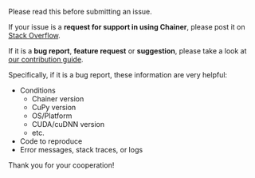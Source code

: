 Please read this before submitting an issue.


If your issue is a **request for support in using Chainer**,
please post it on [Stack Overflow](https://stackoverflow.com/questions/tagged/chainer).

If it is a **bug report**, **feature request** or **suggestion**,
please take a look at [our contribution guide](https://github.com/pfnet/chainer/blob/master/.github/CONTRIBUTING.md#issues-and-prs).

Specifically, if it is a bug report, these information are very helpful:

* Conditions
  - Chainer version
  - CuPy version
  - OS/Platform
  - CUDA/cuDNN version
  - etc.
* Code to reproduce
* Error messages, stack traces, or logs

Thank you for your cooperation!

